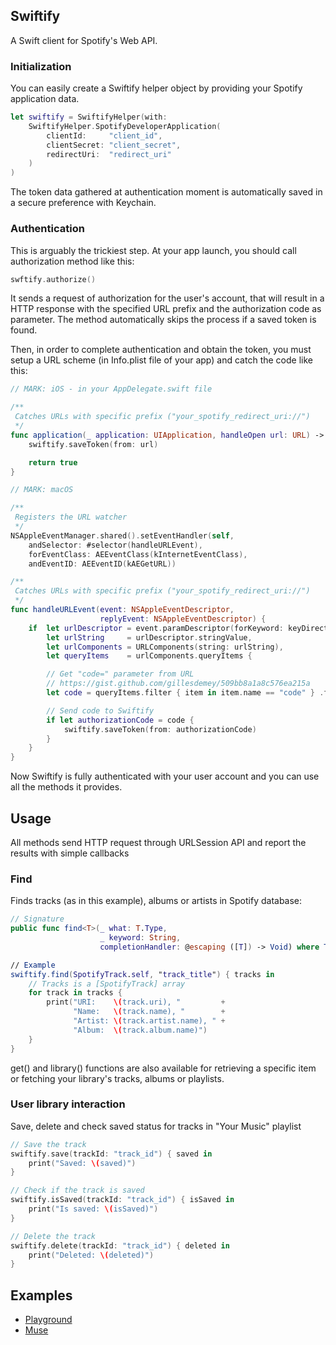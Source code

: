 ## Swiftify
A Swift client for Spotify's Web API.

### Initialization
You can easily create a Swiftify helper object by providing your Spotify application data.
```swift
let swiftify = SwiftifyHelper(with:
    SwiftifyHelper.SpotifyDeveloperApplication(
        clientId:     "client_id",
        clientSecret: "client_secret",
        redirectUri:  "redirect_uri"
    )
)
```
The token data gathered at authentication moment is automatically saved in a secure preference with Keychain.

### Authentication
This is arguably the trickiest step. At your app launch, you should call authorization method like this:
```swift
swftify.authorize()
```
It sends a request of authorization for the user's account, that will result in a HTTP response with the specified URL prefix and the authorization code as parameter.
The method automatically skips the process if a saved token is found.

Then, in order to complete authentication and obtain the token, you must setup a URL scheme (in Info.plist file of your app) and catch the code like this:
```swift
// MARK: iOS - in your AppDelegate.swift file

/**
 Catches URLs with specific prefix ("your_spotify_redirect_uri://")
 */
func application(_ application: UIApplication, handleOpen url: URL) -> Bool {
    swiftify.saveToken(from: url)

    return true
}
```

```swift
// MARK: macOS

/**
 Registers the URL watcher
 */
NSAppleEventManager.shared().setEventHandler(self,
    andSelector: #selector(handleURLEvent),
    forEventClass: AEEventClass(kInternetEventClass),
    andEventID: AEEventID(kAEGetURL))

/**
 Catches URLs with specific prefix ("your_spotify_redirect_uri://")
 */
func handleURLEvent(event: NSAppleEventDescriptor,
                    replyEvent: NSAppleEventDescriptor) {
	if	let urlDescriptor = event.paramDescriptor(forKeyword: keyDirectObject),
		let urlString     = urlDescriptor.stringValue,
		let urlComponents = URLComponents(string: urlString),
		let queryItems    = urlComponents.queryItems {

		// Get "code=" parameter from URL
		// https://gist.github.com/gillesdemey/509bb8a1a8c576ea215a
		let code = queryItems.filter { item in item.name == "code" } .first?.value!

		// Send code to Swiftify
		if let authorizationCode = code {
			swiftify.saveToken(from: authorizationCode)
		}
	}
}
```
Now Swiftify is fully authenticated with your user account and you can use all the methods it provides.

## Usage
All methods send HTTP request through URLSession API and report the results with simple callbacks
### Find
Finds tracks (as in this example), albums or artists in Spotify database:
```swift
// Signature
public func find<T>(_ what: T.Type,
                    _ keyword: String,
                    completionHandler: @escaping ([T]) -> Void) where T: SpotifySearchItem

// Example
swiftify.find(SpotifyTrack.self, "track_title") { tracks in
	// Tracks is a [SpotifyTrack] array
	for track in tracks {
        print("URI:    \(track.uri), "         +
              "Name:   \(track.name), "        +
              "Artist: \(track.artist.name), " +
              "Album:  \(track.album.name)")
    }
}
```
get() and library() functions are also available for retrieving a specific item or fetching your library's tracks, albums or playlists.

### User library interaction
Save, delete and check saved status for tracks in "Your Music" playlist
```swift
// Save the track
swiftify.save(trackId: "track_id") { saved in
    print("Saved: \(saved)")
}

// Check if the track is saved
swiftify.isSaved(trackId: "track_id") { isSaved in
    print("Is saved: \(isSaved)")
}

// Delete the track
swiftify.delete(trackId: "track_id") { deleted in
    print("Deleted: \(deleted)")
}
```

## Examples
- [Playground](https://github.com/xzzz9097/Swiftify/blob/master/Swiftify/Swiftify.playground/Contents.swift)
- [Muse](https://github.com/xzzz9097/Muse)
